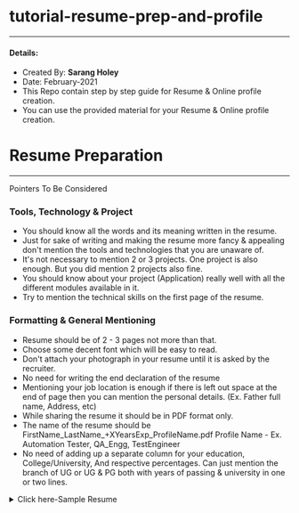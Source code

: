 # tutorial-resume-prep-and-profile

---

#### Details: 
* Created By: <b>Sarang Holey</b>
* Date: February-2021
* This Repo contain step by step guide for Resume & Online profile creation. 
* You can use the provided material for your Resume & Online profile creation.

# Resume Preparation

---

Pointers To Be Considered

### Tools, Technology & Project
* You should know all the words and its meaning written in the resume.
* Just for sake of writing and making the resume more fancy & appealing don't mention the tools and technologies that you are unaware of.
* It's not necessary to mention 2 or 3 projects. One project is also enough. But you did mention 2 projects also fine.
* You should know about your project (Application) really well with all the different modules available in it.
* Try to mention the technical skills on the first page of the resume.


### Formatting & General Mentioning
* Resume should be of 2 - 3 pages not more than that.
* Choose some decent font which will be easy to read.
* Don't attach your photograph in your resume until it is asked by the recruiter.
* No need for writing the end declaration of the resume
* Mentioning your job location is enough if there is left out space at the end of page then you can mention the personal details. (Ex. Father full name, Address, etc)
* While sharing the resume it should be in PDF format only.
* The name of the resume should be FirstName_LastName_+XYearsExp_ProfileName.pdf
Profile Name - Ex. Automation Tester, QA_Engg, TestEngineer
* No need of adding up a separate column for your education, College/University,
And respective percentages. Can just mention the branch of UG or UG & PG both with years of passing & university in one or two lines.

<details>
 <summary>Click here-Sample Resume</summary>
 
  >![Image](SampleResume_1.jpg)
  >![Image](SampleResume_2.jpg)
  >![Image](SampleResume_3.jpg)


---

# About Naukri Profile

---

* Upload the profile passport photo in decent attire
* Complete your naukri profile at 100%
* Create a formal emailID specially for the Naukri Profile
* Don’t connect or add any social media accounts to it
* Make use of all the related keyword in “Key Skills” section
* Add job type as permanent 
* Resume Headline should be catchy enough to tell about you in 2 3 lines.
* Don't forget to mention the top 5 key skills under “Employment” section
* If you have any older profiles active for Naukri, Indeed, Monster, Linkedin etc.
deactivate it immediately.
* Do update your profile on a daily basis in the morning regardless if it's a weekend or any National Holiday.
---

